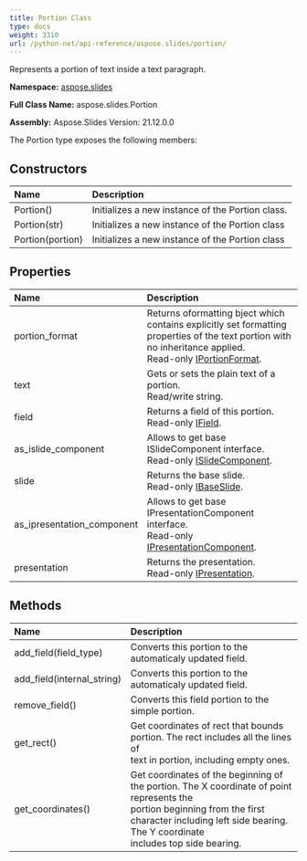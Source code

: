 ```yaml
---
title: Portion Class
type: docs
weight: 3310
url: /python-net/api-reference/aspose.slides/portion/
---
```


Represents a portion of text inside a text paragraph.

**Namespace:** [aspose.slides](/slides/python-net/api-reference/aspose.slides/)

**Full Class Name:** aspose.slides.Portion

**Assembly:**  Aspose.Slides Version: 21.12.0.0

The Portion type exposes the following members:
## **Constructors**
|**Name**|**Description**|
| :- | :- |
|Portion()|Initializes a new instance of the Portion class.|
|Portion(str)|Initializes a new instance of the Portion class|
|Portion(portion)|Initializes a new instance of the Portion class|
## **Properties**
|**Name**|**Description**|
| :- | :- |
|portion_format|Returns oformatting bject which contains explicitly set formatting properties of the text portion with no inheritance applied.<br/>            Read-only [IPortionFormat](/python-net/api-reference/aspose.slides/iportionformat/).|
|text|Gets or sets the plain text of a portion.<br/>            Read/write string.|
|field|Returns a field of this portion.<br/>            Read-only [IField](/python-net/api-reference/aspose.slides/ifield/).|
|as_islide_component|Allows to get base ISlideComponent interface.<br/>            Read-only [ISlideComponent](/python-net/api-reference/aspose.slides/islidecomponent/).|
|slide|Returns the base slide.<br/>            Read-only [IBaseSlide](/python-net/api-reference/aspose.slides/ibaseslide/).|
|as_ipresentation_component|Allows to get base IPresentationComponent interface.<br/>            Read-only [IPresentationComponent](/python-net/api-reference/aspose.slides/ipresentationcomponent/).|
|presentation|Returns the presentation. <br/>            Read-only [IPresentation](/python-net/api-reference/aspose.slides/ipresentation/).|
## **Methods**
|**Name**|**Description**|
| :- | :- |
|add_field(field_type)|Converts this portion to the automaticaly updated field.|
|add_field(internal_string)|Converts this portion to the automaticaly updated field.|
|remove_field()|Converts this field portion to the simple portion.|
|get_rect()|Get coordinates of rect that bounds portion. The rect includes all the lines of<br/>             text in portion, including empty ones.|
|get_coordinates()|Get coordinates of the beginning of the portion. The X coordinate of point represents the <br/>            portion beginning from the first character including left side bearing. The Y coordinate <br/>            includes top side bearing.|
